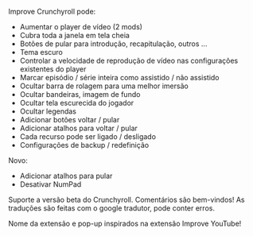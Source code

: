 Improve Crunchyroll pode:
 - Aumentar o player de vídeo (2 mods)
 - Cubra toda a janela em tela cheia
 - Botões de pular para introdução, recapitulação, outros ...
 - Tema escuro
 - Controlar a velocidade de reprodução de vídeo nas configurações existentes do player
 - Marcar episódio / série inteira como assistido / não assistido
 - Ocultar barra de rolagem para uma melhor imersão
 - Ocultar bandeiras,  imagem de fundo
 - Ocultar tela escurecida do jogador
 - Ocultar legendas
 - Adicionar botões voltar / pular
 - Adicionar atalhos para voltar / pular
 - Cada recurso pode ser ligado / desligado
 - Configurações de backup / redefinição

Novo:
- Adicionar atalhos para pular
- Desativar NumPad

Suporte a versão beta do Crunchyroll.
Comentários são bem-vindos!
As traduções são feitas com o google tradutor, pode conter erros.

Nome da extensão e pop-up inspirados na extensão Improve YouTube!
